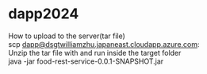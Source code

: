 # dapp2024
How to upload to the server(tar file) <br />
scp <filepath> dapp@dsgtwilliamzhu.japaneast.cloudapp.azure.com: <br />
Unzip the tar file with and run inside the target folder  <br />
java -jar food-rest-service-0.0.1-SNAPSHOT.jar <br />
